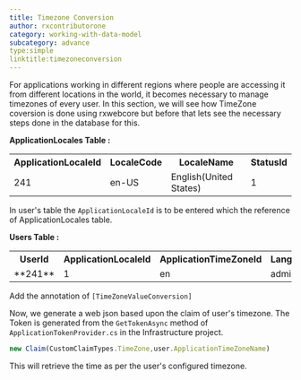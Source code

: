 ```yaml
---
title: Timezone Conversion
author: rxcontributorone
category: working-with-data-model
subcategory: advance
type:simple
linktitle:timezoneconversion
---
```


For applications working in different regions where people are accessing it from different locations in the world, it becomes necessary to manage timezones of every user. In this section, we will see how TimeZone coversion is done using rxwebcore but before that lets see the necessary steps done in the database for this.

**ApplicationLocales Table :**

<table class="table table-bordered">
<tr><th>ApplicationLocaleId</th><th>LocaleCode</th><th>LocaleName</th><th>StatusId</th></tr>
<tr><td>241</td><td>en-US</td><td>English(United States)</td><td>1</td></tr>
</table>

In user's table the `ApplicationLocaleId` is to be entered which the reference of ApplicationLocales table.

**Users Table :**

<table class="table table-bordered">
<tr><th>UserId</th><th>ApplicationLocaleId</th><th>ApplicationTimeZoneId</th><th>LanguageCode</th><th>UserName</th><th>Password</th><th>Salt</th><th>LoginBlocked</th><th>StatusId</th></tr>
<tr><td>**241**</td><td>1</td><td>en</td><td>admin</td><td>0x01A508148A63F34..</td><td>0x454353354200..</td><td>0</td><td>1</td></tr>
</table>

Add the annotation of `[TimeZoneValueConversion]`

Now, we generate a web json based upon the claim of user's timezone. The Token is generated from the `GetTokenAsync` method of `ApplicationTokenProvider.cs` in the Infrastructure project.

```js
new Claim(CustomClaimTypes.TimeZone,user.ApplicationTimeZoneName)
```

This will retrieve the time as per the user's configured timezone.